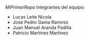*MiPrimerRepo*
  Integrantes del equipo:
  - Lucas Leite Nicola
  - José Pedro Gama Ramírez
  - Juan Manuel Aranda Padilla
  - Patricio Martínez Martínez
